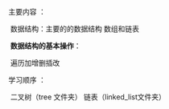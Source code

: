 主要内容 ：

​	数据结构：主要的的数据结构  数组和链表

​	**数据结构的基本操作**：

​		遍历加增删插改

  学习顺序 ：

​		二叉树（tree 文件夹）
        链表（linked_list文件夹）